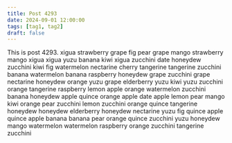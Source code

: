 ```yaml
---
title: Post 4293
date: 2024-09-01 12:00:00
tags: [tag1, tag2]
draft: false
---
```

This is post 4293.
xigua
strawberry
grape
fig
pear
grape
mango
strawberry
mango
xigua
xigua
yuzu
banana
kiwi
xigua
zucchini
date
honeydew
zucchini
kiwi
fig
watermelon
nectarine
cherry
tangerine
tangerine
zucchini
banana
watermelon
banana
raspberry
honeydew
grape
zucchini
grape
nectarine
honeydew
orange
yuzu
grape
elderberry
yuzu
kiwi
yuzu
zucchini
orange
tangerine
raspberry
lemon
apple
orange
watermelon
zucchini
banana
honeydew
apple
quince
orange
apple
date
apple
lemon
pear
mango
kiwi
orange
pear
zucchini
lemon
zucchini
orange
quince
tangerine
honeydew
honeydew
elderberry
honeydew
nectarine
yuzu
fig
quince
apple
quince
apple
banana
banana
pear
orange
quince
zucchini
yuzu
honeydew
mango
watermelon
watermelon
raspberry
orange
zucchini
tangerine
zucchini
